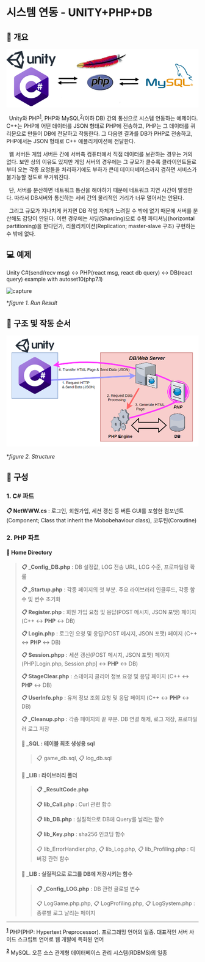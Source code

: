 # 시스템 연동 - UNITY+PHP+DB
## 📢 개요

 ![capture](https://github.com/kbm0996/-SystemLink-UNITYxPHPxDB/blob/master/JPG/figure0.png)

 Unity와 PHP<sup id="1">[1](#footnote1)</sup>, PHP와 MySQL<sup id="2">[2](#footnote2)</sup>(이하 DB) 간의 통신으로 시스템 연동하는 예제이다. C++는 PHP에 어떤 데이터를 JSON 형태로 PHP에 전송하고, PHP는 그 데이터를 쿼리문으로 만들어 DB에 전달하고 작동한다. 그 다음엔 결과를 DB가 PHP로 전송하고, PHP에서는 JSON 형태로 C++ 애플리케이션에 전달한다. 

 웹 서버든 게임 서버든 간에 서버측 컴퓨터에서 직접 데이터를 보관하는 경우는 거의 없다. 보안 상의 이유도 있지만 게임 서버의 경우에는 그 규모가 클수록 클라이언트들로부터 오는 각종 요청들을 처리하기에도 부하가 큰데 데이터베이스까지 겸하면 서비스가 불가능할 정도로 무거워진다.
 
 단, 서버를 분산하면 네트워크 통신을 해야하기 때문에 네트워크 지연 시간이 발생한다. 따라서 DB서버와 통신하는 서버 간의 물리적인 거리가 너무 멀어서는 안된다.

 그리고 규모가 지나치게 커지면 DB 작업 자체가 느려질 수 밖에 없기 때문에 서버를 분산해도 감당이 안된다. 이런 경우에는 샤딩(Sharding)으로 수평 파티셔닝(horizontal partitioning)을 한다던가, 리플리케이션(Replication; master-slave 구조) 구현하는 수 밖에 없다.  
 
## 💻 예제
 Unity C#(send/recv msg) ↔ PHP(react msg, react db query) ↔ DB(react query) example with autoset10(php7.1)

  ![capture](https://github.com/kbm0996/-SystemLink-CPPxPHPxDB/blob/master/jpg/figure1.png)
  
  **figure 1. Run Result*


## 📐 구조 및 작동 순서

  ![capture](https://github.com/kbm0996/-SystemLink-UNITYxPHPxDB/blob/master/JPG/figure1.PNG)
  
  **figure 2. Structure*
  
## 📑 구성

### 1. C# 파트

**📋 NetWWW.cs** : 로그인, 회원가입, 세션 갱신 등 버튼 GUI를 포함한 컴포넌트(Component; Class that inherit the Mobobehaviour class), 코루틴(Coroutine)

### 2. PHP 파트

#### 📂 Home Directory

> **📋 _Config_DB.php** : DB 설정값, LOG 전송 URL, LOG 수준, 프로파일링 확률 
>
> **📋 _Startup.php** : 각종 페이지의 첫 부분. 주요 라이브러리 인클루드, 각종 함수 및 변수 초기화
>
> **📋 Register.php** : 회원 가입 요청 및 응답(POST 메시지, JSON 포맷) 페이지 (C++ ↔ **PHP** ↔ DB) 
>
> **📋 Login.php** : 로그인 요청 및 응답(POST 메시지, JSON 포맷) 페이지 (C++ ↔ **PHP** ↔ DB) 
>
> **📋 Session.phpp** : 세션 갱신(POST 메시지, JSON 포맷) 페이지 (PHP\[Login.php, Session.php\] ↔ **PHP** ↔ DB)
>
> **📋 StageClear.php** : 스테이지 클리어 정보 요청 및 응답 페이지 (C++ ↔ **PHP** ↔ DB) 
>
> **📋 UserInfo.php** : 유저 정보 조회 요청 및 응답 페이지 (C++ ↔ **PHP** ↔ DB) 
>
> **📋 _Cleanup.php** : 각종 페이지의 끝 부분. DB 연결 해제, 로그 저장, 프로파일러 로그 저장
>
>#### 📂 _SQL : 테이블 최초 생성용 sql
>>
>> 📋 game_db.sql, 📋 log_db.sql
>>
>#### 📂 _LIB : 라이브러리 폴더
>>
>> **📋 _ResultCode.php**
>>
>> **📋 lib_Call.php** : Curl 관련 함수
>>
>> **📋 lib_DB.php** : 실질적으로 DB에 Query를 날리는 함수
>>
>> **📋 lib_Key.php** : sha256 인코딩 함수
>>
>> 📋 lib_ErrorHandler.php, 📋 lib_Log.php, 📋 lib_Profiling.php : 디버깅 관련 함수
>>
>#### 📂 _LIB : 실질적으로 로그를 DB에 저장시키는 함수
>>
>> **📋 _Config_LOG.php** : DB 관련 글로벌 변수
>>
>> 📋 LogGame.php.php, 📋 LogProfiling.php, 📋 LogSystem.php : 종류별 로그 날리는 페이지

---

<sup><b id="footnote1">[1](#1)</b></sup> PHP(PHP: Hypertext Preprocessor). 프로그래밍 언어의 일종. 대표적인 서버 사이드 스크립트 언어로 웹 개발에 특화된 언어

<sup><b id="footnote2">[2](#2)</b></sup> MySQL. 오픈 소스 관계형 데이터베이스 관리 시스템(RDBMS)의 일종
